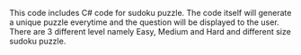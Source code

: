 This code includes C# code for sudoku puzzle. The code itself will generate a unique puzzle everytime and the question will be displayed to the user. There are 3 different level namely Easy, Medium and Hard and different size sudoku puzzle.
